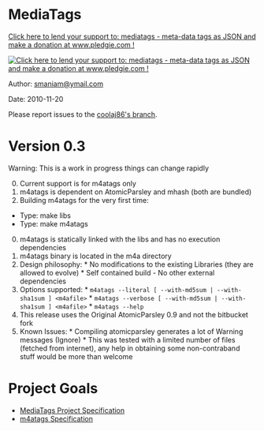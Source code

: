 MediaTags
====

[Click here to lend your support to: mediatags - meta-data tags as JSON and make a donation at www.pledgie.com !][1]

[![Click here to lend your support to: mediatags - meta-data tags as JSON and make a donation at www.pledgie.com !][2]][1]

[1]: http://www.pledgie.com/campaigns/14039
[2]: http://www.pledgie.com/campaigns/14039.png?skin_name=chrome

Author: smaniam@ymail.com

Date: 2010-11-20

Please report issues to the [coolaj86's branch](https://github.com/coolaj86/mtags).

Version 0.3
====

Warning: This is a work in progress things can change rapidly

  0. Current support is for m4atags only
  0. m4atags is dependent on AtomicParsley and mhash (both are bundled)
  0. Building m4atags for the very first time:
   * Type: make libs
   * Type: make m4atags
  0. m4atags is statically linked with the libs and has no execution dependencies
  0. m4atags binary is located in the m4a directory
  0. Design philosophy:
    * No modifications to the existing Libraries (they are allowed to evolve)
    * Self contained build - No other external dependencies
  0. Options supported:
    * `m4atags --literal [ --with-md5sum | --with-sha1sum ] <m4afile>`
    * `m4atags --verbose [ --with-md5sum | --with-sha1sum ] <m4afile>`
    * `m4atags --help`
  0. This release uses the Original AtomicParsley 0.9 and not the bitbucket fork
  0. Known Issues:
    * Compiling atomicparsley generates a lot of Warning messages (Ignore)
    * This was tested with a limited number of files (fetched from internet), 
    any help in obtaining some non-contraband stuff would be more than welcome

Project Goals
====

  * [MediaTags Project Specification](http://coolaj86.info/articles/mediatags.html)
  * [m4atags Specification](http://coolaj86.info/articles/example-of-verbose-output-from-mediatags.html)
